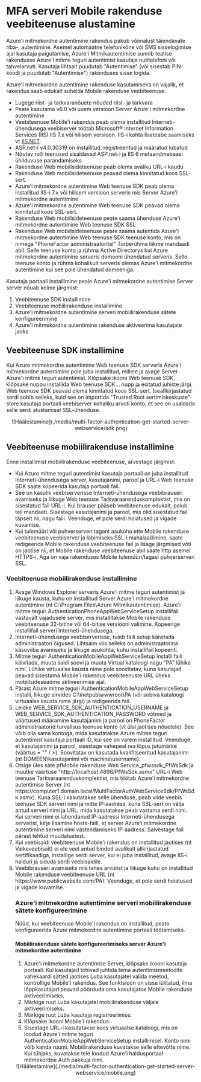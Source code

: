 <properties 
    pageTitle="MFA serveri Mobile rakenduse veebiteenuse alustamine"
    description="Azure'i mitmekordne autentimine rakendus pakub võimalust täiendavate riba-, autentimine.  See võimaldab MFA serveri kasutada Tõuketeatiste kasutajatele."
    services="multi-factor-authentication"
    documentationCenter=""
    authors="kgremban"
    manager="femila"
    editor="curtland"/>

<tags
    ms.service="multi-factor-authentication"
    ms.workload="identity"
    ms.tgt_pltfrm="na"
    ms.devlang="na"
    ms.topic="get-started-article"
    ms.date="08/04/2016"
    ms.author="kgremban"/>

# <a name="getting-started-the-mfa-server-mobile-app-web-service"></a>MFA serveri Mobile rakenduse veebiteenuse alustamine

Azure'i mitmekordne autentimine rakendus pakub võimalust täiendavate riba-, autentimine. Asemel automaatne telefonikõne või SMS sisselogimise ajal kasutaja paigutamise, Azure'i Mitmikautentimise sunnib teatise rakendusse Azure'i mitme teguri autentimist kasutaja nutitelefoni või tahvelarvuti. Kasutaja lihtsalt puudutab "Autentimise" (või sisestab PIN-koodi ja puudutab "Autentimise") rakenduses sisse logida.

Azure'i mitmekordne autentimine rakenduse kasutamiseks on vajalik, et rakendus saab edukalt suhelda Mobile rakenduse veebiteenuse:

- Lugege riist- ja tarkvaranõuete nõuded riist- ja tarkvara
- Peate kasutama v6.0 või uuem versioon Server Azure'i mitmekordne autentimine
- Veebiteenuse Mobile'i rakendus peab olema installitud Interneti-ühendusega veebiserver töötab Microsoft® Internet Information Services (IIS) IIS 7.x või hilisem versioon.  IIS-i kohta lisateabe saamiseks vt [IIS.NET](http://www.iis.net/).
- ASP.net-i v4.0.30319 on installitud, registreeritud ja määratud lubatud
- Nõutav rolli teenused sisaldavad ASP.net-i ja IIS 6 metaandmebaasi ühilduvuse parandamiseks
- Rakenduse Web mobiilsideteenuse peab olema avaliku URL-i kaudu
- Rakenduse Web mobiilsideteenuse peavad olema kinnitatud koos SSL-sert.
- Azure'i mitmekordne autentimine Web teenuse SDK peab olema installitud IIS-i 7.x või hilisem versioon serveris mis Server Azure'i mitmekordne autentimine
- Azure'i mitmekordne autentimine Web teenuse SDK peavad olema kinnitatud koos SSL-sert.
- Rakenduse Web mobiilsideteenuse peate saama ühenduse Azure'i mitmekordne autentimine Web teenuse SDK SSL
- Rakenduse Web mobiilsideteenuse peate saama autentida Azure'i mitmekordne autentimine Web teenuse SDK teenuse konto, mis on nimega "PhoneFactor administraatoritel" Turberühma liikme mandaadi abil. Selle teenuse konto ja rühma Active Directorys kui Azure mitmekordne autentimine serveris domeeni ühendatud serveris. Selle teenuse konto ja rühma kohalikult serveris olemas Azure'i mitmekordne autentimine kui see pole ühendatud domeeniga.


Kasutaja portaali installimine peale Azure'i mitmekordne autentimise Server server nõuab kolme järgmist:

1. Veebiteenuse SDK installimine
2. Veebiteenuse mobiilirakenduse installimine
3. Azure'i mitmekordne autentimine serveri mobiilirakenduse sätete konfigureerimine
4. Azure'i mitmekordne autentimine rakenduse aktiveerima kasutajate jaoks

## <a name="install-the-web-service-sdk"></a>Veebiteenuse SDK installimine

Kui Azure mitmekordne autentimine Web teenuse SDK serveris Azure'i mitmekordne autentimine pole juba installitud, millele ja avage Server Azure'i mitme teguri autentimist. Klõpsake ikooni Web teenuse SDK, klõpsake nuppu installida Web teenuse SDK... nupp ja esitatud juhiste järgi. Web teenuse SDK peavad olema kinnitatud koos SSL-sert. Iseallkirjastatud serdi sobib selleks, kuid see on importida "Trusted Root sertimiskeskuste" store kasutaja portaali veebiserver kohaliku arvuti konto, et see on usaldada selle serdi alustamisel SSL-ühenduse.

<center>![Häälestamine](./media/multi-factor-authentication-get-started-server-webservice/sdk.png)</center>

## <a name="install-the-mobile-app-web-service"></a>Veebiteenuse mobiilirakenduse installimine
Enne installimist mobiilirakenduse veebiteenuse, arvestage järgmist:

- Kui Azure mitme teguri autentimist kasutaja portaali on juba installitud Interneti-ühendusega server, kasutajanimi, parool ja URL-i Web teenuse SDK saate kopeerida kasutaja portaali fail.
- See on kasulik veebiserverisse Interneti-ühendusega veebibrauseri avamiseks ja liikuge Web teenuse Tarkvaraarenduskomplektist, mis on sisestatud fail URL-i. Kui brauser pääseb veebiteenuse edukalt, palub teil mandaati. Sisestage kasutajanimi ja parool, mis olid sisestatud fail täpselt nii, nagu faili. Veenduge, et pole serdi hoiatused ja vigade kuvamise.
- Kui tulemüüri või puhverserveri tagant asukoha ette Mobile rakenduse veebiteenuse veebiserver ja läbimiseks SSL-i mahalaadimine, saate redigeerida Mobile rakenduse veebiteenuse fail ja lisage järgmised võti on <appSettings> jaotise nii, et Mobile rakenduse veebiteenuse abil saate http asemel HTTPS-i. Aga on vaja rakenduses Mobile tulemüüri/tagasi puhverserveri SSL. <add key="SSL_REQUIRED" value="false"/>

### <a name="to-install-the-mobile-app-web-service"></a>Veebiteenuse mobiilirakenduse installimine

<ol>
<li>Avage Windows Explorer serveris Azure'i mitme teguri autentimist ja liikuge kausta, kuhu on installitud Server Azure'i mitmekordne autentimine (nt C:\Program Files\Azure Mitmikautentimise). Azure'i mitme teguri AuthenticationPhoneAppWebServiceSetup installifail vastavalt vajadusele server, mis installitakse Mobile rakenduse veebiteenuse 32-bitine või 64-bitise versiooni valimine. Kopeerige installifail serveri Interneti-ühendusega.</li>

<li>Interneti-ühendusega veebiserverisse, tuleb faili setup käivitada administraatori õigused. Lihtsaim viis selleks on administraatorina käsuviiba avamiseks ja liikuge asukohta, kuhu installifail kopeeriti.</li>  

<li>Mitme teguri AuthenticationMobileAppWebServiceSetup installi faili käivitada, muuta saidi soovi ja muuta Virtual kataloogi nagu "PA" lühike nimi. Lühike virtuaalse kausta nime pole soovitatav, kuna kasutajad peavad sisestama Mobile'i rakendus veebiteenuste URL üheks mobiilsideseadme aktiveerimise ajal.</li>

<li>Pärast Azure mitme teguri AuthenticationMobileAppWebServiceSetup installi, liikuge sirvides C:\inetpub\wwwroot\PA (või sobiva kataloogi virtuaalse kausta nime järgi) ja redigeerida fail.</li>  

<li>Leidke WEB_SERVICE_SDK_AUTHENTICATION_USERNAME ja WEB_SERVICE_SDK_AUTHENTICATION_PASSWORD võtmed ja väärtused määramine kasutajanimi ja parool on PhoneFactor administraatorid turvalisus teenuse konto (vt ülal jaotises nõuetele). See võib olla sama kontoga, mida kasutatakse Azure mitme teguri autentimist kasutaja portaali ID, kui see on varem installitud. Veenduge, et kasutajanimi ja parool, sisestage vahepeal rea lõpus jutumärke (väärtus = "" / >). Soovitatav on kasutada kvalifitseeritud kasutajanimi (nt DOMEEN\kasutajanimi või machine\username).</li>  

<li>Otsige üles säte pfMobile rakenduse Web Service_pfwssdk_PfWsSdk ja muutke väärtuse "http://localhost:4898/PfWsSdk.asmx" URL-i Web teenuse Tarkvaraarenduskomplektist, mis töötab Azure'i mitmekordne autentimise Server (nt https://computer1.domain.local/MultiFactorAuthWebServiceSdk/PfWsSdk.asmx). Kuna SSL-i kasutatakse selle ühenduse, peab viide veebis teenuse SDK serveri nimi ja mitte IP-aadress, kuna SSL-sert on välja antud serveri nimi ja URL, mida kasutatakse peab vastama serdi nimi. Kui serveri nimi ei lahendanud IP-aadressi Interneti-ühendusega serverist, kirje lisamine hosts-faili, et server Azure'i mitmekordne autentimine serveri nimi vastendamiseks IP-aadress. Salvestage fail pärast tehtud muudatustest.</li>  

<li>Kui veebisaidi veebiteenuse Mobile'i rakendus on installitud jaotises (nt Vaikeveebisait) ei ole veel antud binded avalikult allkirjastatud sertifikaadiga, installige serdi server, kui ei juba installitud, avage IIS-i halduri ja siduda serdi veebisaidile.</li>  

<li>Veebibrauseri avamiseks mis tahes arvutist ja liikuge kuhu on installitud Mobile rakenduse veebiteenuse URL (nt https://www.publicwebsite.com/PA). Veenduge, et pole serdi hoiatused ja vigade kuvamise.</li>

### <a name="configure-the-mobile-app-settings-in-the-azure-multi-factor-authentication-server"></a>Azure'i mitmekordne autentimine serveri mobiilirakenduse sätete konfigureerimine
Nüüd, kui veebiteenuse Mobile'i rakendus on installitud, peate konfigureerida Azure mitmekordne autentimine portaali töötamiseks.

#### <a name="to-configure-the-mobile-app-settings-in-the-azure-multi-factor-authentication-server"></a>Mobiilirakenduse sätete konfigureerimiseks server Azure'i mitmekordne autentimine

1. Azure'i mitmekordne autentimise Server, klõpsake ikooni kasutaja portaali. Kui kasutajad tohivad juhtida tema autentimismeetodite vahekaardi sätted jaotises Luba kasutajatel valida meetod, kontrollige Mobile'i rakendus. See funktsioon on sisse lülitatud, ilma lõppkasutajad peavad pöörduda oma kasutajatoe Mobile rakenduse aktiveerimiseks.
2. Märkige ruut Luba kasutajatel mobiilirakenduse väljale aktiveerimiseks.
3. Märkige ruut Luba kasutaja registreerimise.
4. Klõpsake ikooni Mobile'i rakendus.
5. Sisestage URL-i kasutatakse koos virtuaalse kataloogi, mis on loodud Azure'i mitme teguri AuthenticationMobileAppWebServiceSetup installimisel. Konto nimi võib kanda ruumi. Mobiilirakenduse kuvatakse selle ettevõtte nime. Kui tühjaks, kuvatakse teie loodud Azure'i haldusportaal mitmekordne Auth pakkuja nimi.



<center>![Häälestamine](./media/multi-factor-authentication-get-started-server-webservice/mobile.png)</center>
